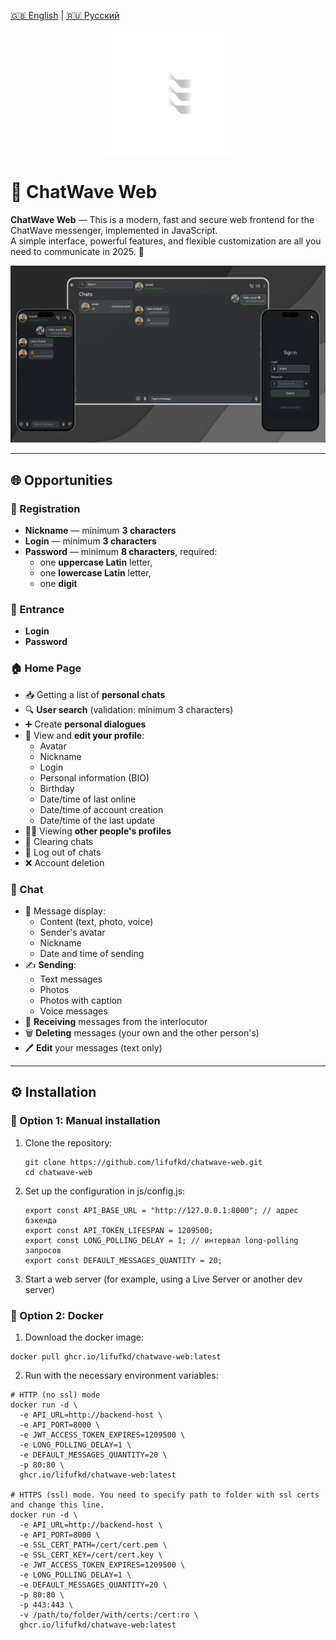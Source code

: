 [🇬🇧 English](./README.md) | [🇷🇺 Русский](./README/README.ru.md)

<p align="center">
  <img src="assests/logo-dark.svg" alt="ChatWave logo" width="200"/>
</p>

# 💬 ChatWave Web

**ChatWave Web** — This is a modern, fast and secure web frontend for the ChatWave messenger, implemented in JavaScript.  
A simple interface, powerful features, and flexible customization are all you need to communicate in 2025. 🚀

![Chat Screenshot](./assests/ChatWaveBanner.png)

---

## 🌐 Opportunities

### 📝 Registration

- **Nickname** — minimum **3 characters**
- **Login** — minimum **3 characters**
- **Password** — minimum **8 characters**, required:
  - one **uppercase Latin** letter,
  - one **lowercase Latin** letter,
  - one **digit**

### 🔐 Entrance

- **Login**
- **Password**

### 🏠 Home Page

- 📥 Getting a list of **personal chats**
- 🔍 **User search** (validation: minimum 3 characters)
- ➕ Create **personal dialogues**
- 👤 View and **edit your profile**:
  - Avatar
  - Nickname
  - Login
  - Personal information (BIO)
  - Birthday
  - Date/time of last online
  - Date/time of account creation
  - Date/time of the last update
- 🧑‍💼 Viewing **other people's profiles**
- 🧹 Clearing chats
- 🚪 Log out of chats
- ❌ Account deletion

### 💬 Chat

- 💌 Message display:
  - Content (text, photo, voice)
  - Sender's avatar
  - Nickname
  - Date and time of sending
- ✍️ **Sending**:
  - Text messages
  - Photos
  - Photos with caption
  - Voice messages
- 🔄 **Receiving** messages from the interlocutor
- 🗑️ **Deleting** messages (your own and the other person's)
- 🖊️ **Edit** your messages (text only)

---

## ⚙️ Installation

### 🔧 Option 1: Manual installation

1. Clone the repository:
   ```
   git clone https://github.com/lifufkd/chatwave-web.git
   cd chatwave-web
   ```
2. Set up the configuration in js/config.js:
   ```
   export const API_BASE_URL = "http://127.0.0.1:8000"; // адрес бэкенда
   export const API_TOKEN_LIFESPAN = 1209500;
   export const LONG_POLLING_DELAY = 1; // интервал long-polling запросов
   export const DEFAULT_MESSAGES_QUANTITY = 20;
   ```
3. Start a web server (for example, using a Live Server or another dev server)

### 🐳 Option 2: Docker
1. Download the docker image:
```
docker pull ghcr.io/lifufkd/chatwave-web:latest
```
2. Run with the necessary environment variables:
```
# HTTP (no ssl) mode
docker run -d \
  -e API_URL=http://backend-host \
  -e API_PORT=8000 \
  -e JWT_ACCESS_TOKEN_EXPIRES=1209500 \
  -e LONG_POLLING_DELAY=1 \
  -e DEFAULT_MESSAGES_QUANTITY=20 \
  -p 80:80 \
  ghcr.io/lifufkd/chatwave-web:latest

# HTTPS (ssl) mode. You need to specify path to folder with ssl certs and change this line.
docker run -d \
  -e API_URL=http://backend-host \
  -e API_PORT=8000 \
  -e SSL_CERT_PATH=/cert/cert.pem \
  -e SSL_CERT_KEY=/cert/cert.key \
  -e JWT_ACCESS_TOKEN_EXPIRES=1209500 \
  -e LONG_POLLING_DELAY=1 \
  -e DEFAULT_MESSAGES_QUANTITY=20 \
  -p 80:80 \
  -p 443:443 \
  -v /path/to/folder/with/certs:/cert:ro \
  ghcr.io/lifufkd/chatwave-web:latest
```
